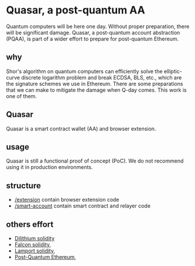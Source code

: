 # Quasar, a post-quantum AA
Quantum computers will be here one day. Without proper preparation, there will be significant damage. Quasar, a post-quantum account abstraction (PQAA), is part of a wider effort to prepare for post-quantum Ethereum.

## why
Shor's algorithm on quantum computers can efficiently solve the elliptic-curve discrete logarithm problem and break ECDSA, BLS, etc., which are the signature schemes we use in Ethereum. There are some preparations that we can make to mitigate the damage when Q-day comes. This work is one of them.

## Quasar
Quasar is a smart contract wallet (AA) and browser extension.

## usage
Quasar is still a functional proof of concept (PoC). We do not recommend using it in production environments.

## structure
- [/extension](/extension/) contain browser extension code
- [/smart-account](/smart-account/) contain smart contract and relayer code

## others effort
- [Dilithium solidity](https://github.com/Tetration-Lab/dilithium-solidity)
- [Falcon solidity](https://github.com/Tetration-Lab/falcon-solidity), 
- [Lamport solidity](https://github.com/Tetration-Lab/lamport-solidity), 
- [Post-Quantum Ethereum](https://github.com/Tetration-Lab/post-quantum-ethereum), 
